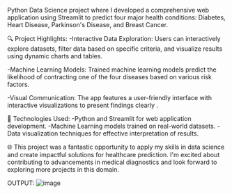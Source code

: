  Python Data Science project where I developed a comprehensive web application using Streamlit to predict four major health conditions: Diabetes, Heart Disease, Parkinson's Disease, and Breast Cancer.

🔍 Project Highlights:
-Interactive Data Exploration: Users can interactively explore datasets, filter data based on specific criteria, and visualize results using dynamic charts and tables.

-Machine Learning Models: Trained machine learning models predict the likelihood of contracting one of the four diseases based on various risk factors.

-Visual Communication: The app features a user-friendly interface with interactive visualizations to present findings clearly .

🚀 Technologies Used:
-Python and Streamlit for web application development.
-Machine Learning models trained on real-world datasets.
-Data visualization techniques for effective interpretation of results.

🌐 This project was a fantastic opportunity to apply my skills in data science and create impactful solutions for healthcare prediction. I'm excited about contributing to advancements in medical diagnostics and look forward to exploring more projects in this domain.

OUTPUT:
![image](https://github.com/user-attachments/assets/c2deec34-5d16-4273-89a1-483f3dd8d37a)

